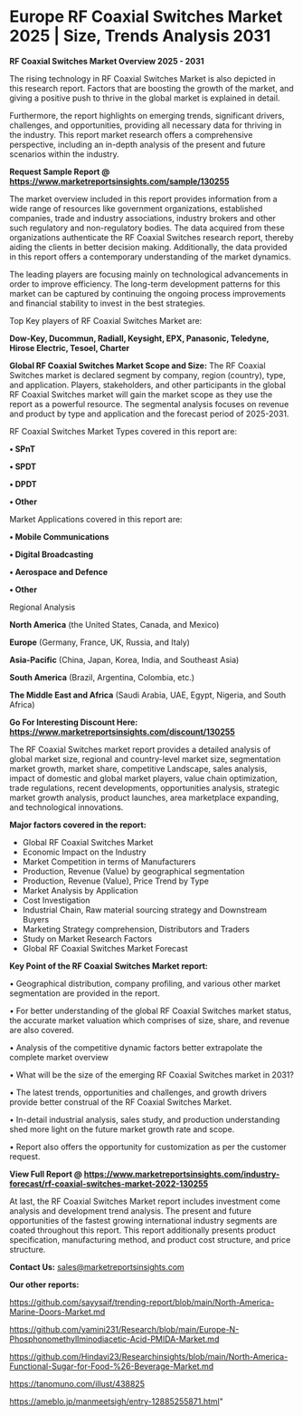  # Europe RF Coaxial Switches Market 2025 | Size, Trends Analysis 2031

<Strong> RF Coaxial Switches Market Overview 2025 - 2031</strong>

The rising technology in RF Coaxial Switches Market is also depicted in this research report. Factors that are boosting the growth of the market, and giving a positive push to thrive in the global market is explained in detail.

Furthermore, the report highlights on emerging trends, significant drivers, challenges, and opportunities, providing all necessary data for thriving in the industry. This report market research offers a comprehensive perspective, including an in-depth analysis of the present and future scenarios within the industry.

<strong>Request Sample Report @ <a href=https://www.marketreportsinsights.com/sample/130255>https://www.marketreportsinsights.com/sample/130255</a></strong>

The market overview included in this report provides information from a wide range of resources like government organizations, established companies, trade and industry associations, industry brokers and other such regulatory and non-regulatory bodies. The data acquired from these organizations authenticate the RF Coaxial Switches research report, thereby aiding the clients in better decision making. Additionally, the data provided in this report offers a contemporary understanding of the market dynamics.

The leading players are focusing mainly on technological advancements in order to improve efficiency. The long-term development patterns for this market can be captured by continuing the ongoing process improvements and financial stability to invest in the best strategies.

Top Key players of RF Coaxial Switches Market are:

<strong>Dow-Key, Ducommun, Radiall, Keysight, EPX, Panasonic, Teledyne, Hirose Electric, Tesoel, Charter</strong>

<strong><b>Global RF Coaxial Switches Market Scope and Size:</b></strong>
The RF Coaxial Switches market is declared segment by company, region (country), type, and application. Players, stakeholders, and other participants in the global RF Coaxial Switches market will gain the market scope as they use the report as a powerful resource. The segmental analysis focuses on revenue and product by type and application and the forecast period of 2025-2031.

RF Coaxial Switches Market Types covered in this report are:

<strong>• SPnT

• SPDT

• DPDT

• Other</strong>

Market Applications covered in this report are:

<strong>• Mobile Communications

• Digital Broadcasting

• Aerospace and Defence

• Other</strong> 

Regional Analysis

<strong>North America</strong> (the United States, Canada, and Mexico)

<strong>Europe</strong> (Germany, France, UK, Russia, and Italy)

<strong>Asia-Pacific</strong> (China, Japan, Korea, India, and Southeast Asia)

<strong>South America</strong> (Brazil, Argentina, Colombia, etc.)

<strong>The Middle East and Africa</strong> (Saudi Arabia, UAE, Egypt, Nigeria, and South Africa)

<strong>Go For Interesting Discount Here: <a href=https://www.marketreportsinsights.com/discount/130255>https://www.marketreportsinsights.com/discount/130255</a></strong>

The RF Coaxial Switches market report provides a detailed analysis of global market size, regional and country-level market size, segmentation market growth, market share, competitive Landscape, sales analysis, impact of domestic and global market players, value chain optimization, trade regulations, recent developments, opportunities analysis, strategic market growth analysis, product launches, area marketplace expanding, and technological innovations.

<strong><b>Major factors covered in the report:</b></strong>
<ul>
  <li>Global RF Coaxial Switches Market </li>
  <li>Economic Impact on the Industry</li>
  <li>Market Competition in terms of Manufacturers</li>
  <li>Production, Revenue (Value) by geographical segmentation</li>
  <li>Production, Revenue (Value), Price Trend by Type</li>
  <li>Market Analysis by Application</li>
  <li>Cost Investigation</li>
  <li>Industrial Chain, Raw material sourcing strategy and Downstream Buyers</li>
  <li>Marketing Strategy comprehension, Distributors and Traders</li>
  <li>Study on Market Research Factors</li>
  <li>Global RF Coaxial Switches Market Forecast</li>
</ul>

<strong><b>Key Point of the RF Coaxial Switches Market report:</b></strong>

• Geographical distribution, company profiling, and various other market segmentation are provided in the report.

• For better understanding of the global RF Coaxial Switches market status, the accurate market valuation which comprises of size, share, and revenue are also covered.

• Analysis of the competitive dynamic factors better extrapolate the complete market overview

• What will be the size of the emerging RF Coaxial Switches market in 2031?

• The latest trends, opportunities and challenges, and growth drivers provide better construal of the RF Coaxial Switches Market.

• In-detail industrial analysis, sales study, and production understanding shed more light on the future market growth rate and scope.

• Report also offers the opportunity for customization as per the customer request.

<strong><b>View Full Report @ <a href=https://www.marketreportsinsights.com/industry-forecast/rf-coaxial-switches-market-2022-130255>https://www.marketreportsinsights.com/industry-forecast/rf-coaxial-switches-market-2022-130255</a></b></strong>


At last, the RF Coaxial Switches Market report includes investment come analysis and development trend analysis. The present and future opportunities of the fastest growing international industry segments are coated throughout this report. This report additionally presents product specification, manufacturing method, and product cost structure, and price structure.

<strong>Contact Us:</strong>
sales@marketreportsinsights.com

<strong>Our other reports:</strong>

<a href=https://github.com/sayysaif/trending-report/blob/main/North-America-Marine-Doors-Market.md>https://github.com/sayysaif/trending-report/blob/main/North-America-Marine-Doors-Market.md</a>

<a href=https://github.com/yamini231/Research/blob/main/Europe-N-PhosphonomethylIminodiacetic-Acid-PMIDA-Market.md>https://github.com/yamini231/Research/blob/main/Europe-N-PhosphonomethylIminodiacetic-Acid-PMIDA-Market.md</a>

<a href=https://github.com/Hindavi23/Researchinsights/blob/main/North-America-Functional-Sugar-for-Food-%26-Beverage-Market.md>https://github.com/Hindavi23/Researchinsights/blob/main/North-America-Functional-Sugar-for-Food-%26-Beverage-Market.md</a>

<a href=https://tanomuno.com/illust/438825>https://tanomuno.com/illust/438825</a>

<a href=https://ameblo.jp/manmeetsigh/entry-12885255871.html>https://ameblo.jp/manmeetsigh/entry-12885255871.html</a>"
